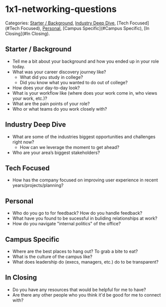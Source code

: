 # 1x1-networking-questions
Categories: [Starter / Background](##starter--background), [Industry Deep Dive](#industry-deep-dive), [Tech Focused](#Tech Focused), [Personal](#Personal), [Campus Specific](#Campus Specific), [In Closing](#In Closing).
## Starter / Background
- Tell me a bit about your background and how you ended up in your role today.
- What was your career discovery journey like? 
  + What did you study in college? 
  + Did you know what you wanted to do out of college?
- How does your day-to-day look?
- What is your workflow like (where does your work come in, who views your work, etc.)?
- What are the pain points of your role?
- Who or what teams do you work closely with?

## Industry Deep Dive
- What are some of the industries biggest opportunities and challenges right now?
  + How can we leverage the moment to get ahead?
- Who are your area’s biggest stakeholders?

## Tech Focused
- How has the company focused on improving user experience in recent years/projects/planning?

## Personal
- Who do you go to for feedback? How do you handle feedback?
- What have you found to be sucessful in buliding relationships at work? 
-	How do you navigate "internal politics" of the office?

## Campus Specific
- Where are the best places to hang out? To grab a bite to eat?
- What is the culture of the campus like?
- What does leadership do (execs, managers, etc.) do to be transparent? 

## In Closing
- Do you have any resources that would be helpful for me to have?
- Are there any other people who you think it'd be good for me to connect with? 
